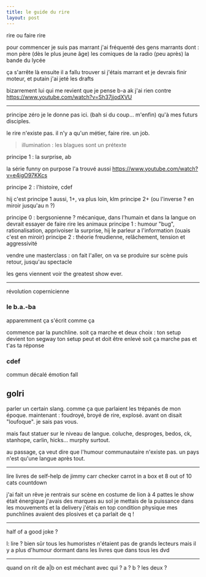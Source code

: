 ```yaml
---
title: le guide du rire
layout: post
---
```


rire ou faire rire

pour commencer je suis pas marrant
j'ai fréquenté des gens marrants dont :
mon père (dès le plus jeune âge)
les comiques de la radio (peu après)
la bande du lycée

ça s'arrête là
ensuite il a fallu trouver si j'étais marrant
et je devrais finir moteur, et putain j'ai jeté les drafts

bizarrement lui qui me revient que je pense b-a
ak j'ai rien contre
https://www.youtube.com/watch?v=Sh37jjodXVU




---

principe zéro
je le donne pas ici.
(bah si du coup... m'enfin)
qu'à mes futurs disciples.

le rire n'existe pas.
il n'y a qu'un métier, faire rire. un job.

> illumination : les blagues sont un prétexte

principe 1 : la surprise, ab

la série funny on purpose l'a trouvé aussi
https://www.youtube.com/watch?v=e4igO97KKcs

principe 2 : l'histoire, cdef

hij c'est principe 1 aussi, 1+, va plus loin, klm principe 2+
(ou l'inverse ? en miroir jusqu'au n ?)

principe 0 : bergsonienne ? mécanique, dans l'humain et dans la langue
on devrait essayer de faire rire les animaux
principe 1 : humour "bug", rationalisation, apprivoiser la surprise, hij le parleur a l'information (ouais c'est en miroir)
principe 2 : théorie freudienne, relâchement, tension et aggressivité

vendre une masterclass : on fait l'aller, on va se produire sur scène
puis retour, jusqu'au spectacle

les gens viennent voir the greatest show ever.

---

révolution copernicienne

### le b.a.-ba

apparemment ça s'écrit comme ça

commence par la punchline.
soit ça marche et deux choix :
ton setup devient ton segway
ton setup peut et doit être enlevé
soit ça marche pas et t'as ta réponse

### cdef

commun décalé émotion fall

## golri

parler un certain slang.
comme ça que parlaient les trépanés de mon époque.
maintenant : foudroyé, broyé de rire, explosé.
avant on disait "loufoque".
je sais pas vous.

mais faut statuer sur le niveau de langue.
coluche, desproges, bedos, ck, stanhope, carlin, hicks...
murphy surtout.

au passage, ça veut dire que l'humour communautaire n'existe pas.
un pays n'est qu'une langue après tout.


---

lire livres de self-help de jimmy carr
checker carrot in a box
et 8 out of 10 cats countdown

j'ai fait un rêve
je rentrais sur scène en costume de lion à 4 pattes
le show était énergique
j'avais des marques au sol
je mettais de la puissance dans les mouvements et la delivery
j'étais en top condition physique
mes punchlines avaient des plosives
et ça parlait de q !

---

half of a good joke ?

l: lire ?
bien sûr tous les humoristes n'étaient pas de grands lecteurs mais
il y a plus d'humour dormant dans les livres que dans tous les dvd

---

quand on rit de a|b on est méchant avec qui ?
a ? b ? les deux ?
